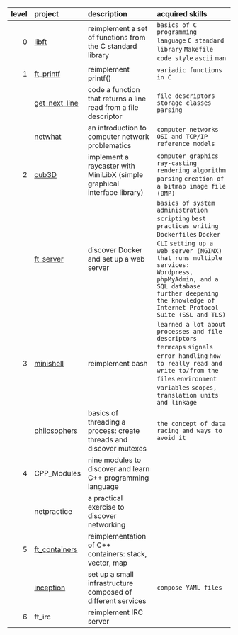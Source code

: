 | level | project | description | acquired skills |
| -----: | :------- | :----------- | :------------ |
| 0 | [libft](https://github.com/itonyluke/libft) | reimplement a set of functions from the C standard library | `basics of C programming language` `C standard library` `Makefile` `code style` `ascii` `man`
| 1 | [ft_printf](https://github.com/itonyluke/ft_printf) | reimplement printf() | `variadic functions in C` 
|   | [get_next_line](https://github.com/itonyluke/get_next_line) | code a function that returns a line read from a file descriptor | `file descriptors` `storage classes` `parsing`
|   | [netwhat](https://github.com/itonyluke/netwhat) | an introduction to computer network problematics | `computer networks` `OSI and TCP/IP reference models`
| 2 | [cub3D](https://github.com/itonyluke/cub3D) | implement a raycaster with MiniLibX (simple graphical interface library) | `сomputer graphics` `ray-casting rendering algorithm` `parsing` `creation of a bitmap image file (BMP)`
|   | [ft_server](https://github.com/itonyluke/ft_server) | discover Docker and set up a web server | `basics of system administration` `scripting` `best practices writing Dockerfiles` `Docker CLI` `setting up a web server (NGINX) that runs multiple services: Wordpress, phpMyAdmin, and a SQL database` `further deepening the knowledge of Internet Protocol Suite (SSL and TLS)`
| 3 | [minishell](https://github.com/itonyluke/minishell) | reimplement bash | `learned a lot about processes and file descriptors` `termcaps` `signals` `error handling` `how to really read and write to/from the files` `environment variables` `scopes, translation units and linkage`  
|   | [philosophers](https://github.com/itonyluke/philosophers) | basics of threading a process: create threads and discover mutexes | `the concept of data racing and ways to avoid it`
| 4 | CPP_Modules | nine modules to discover and learn C++ programming language |
|   | netpractice | a practical exercise to discover networking |
| 5 | [ft_containers](https://github.com/itonyluke/ft_containers) | reimplementation of C++ containers: stack, vector, map |
|   | [inception](https://github.com/itonyluke/inception) | set up a small infrastructure composed of different services | `compose YAML files` 
| 6 | ft_irc | reimplement IRC server |
